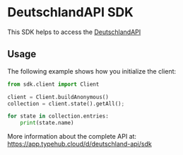 
# DeutschlandAPI SDK

This SDK helps to access the [DeutschlandAPI](https://deutschland-api.dev)

## Usage

The following example shows how you initialize the client:

```python
from sdk.client import Client

client = Client.buildAnonymous()
collection = client.state().getAll();

for state in collection.entries:
    print(state.name)

```

More information about the complete API at:
https://app.typehub.cloud/d/deutschland-api/sdk
